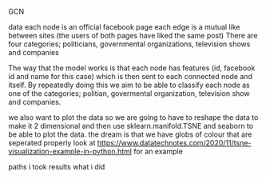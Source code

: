 GCN

data
each node is an official facebook page 
each edge is a mutual like between sites (the users of both pages have liked the same post)
There are four categories; politicians, governmental organizations, television shows and companies

The way that the model works is that each node has features (id, facebook id and name for this case) which is then sent to each connected node and itself. By repeatedly doing this we aim to be able to classify each node as one of the categories; politian, govermental organization, television show and companies. 

we also want to plot the data
so we are going to have to reshape the data to make it 2 dimensional and then use sklearn.manifold.TSNE and seaborn to be able to plot the data. the dream is that we have globs of colour that are seperated properly
look at https://www.datatechnotes.com/2020/11/tsne-visualization-example-in-python.html for an example

paths i took
results
what i did
